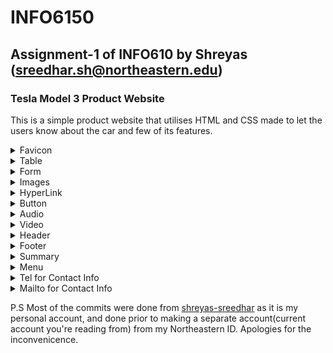 # INFO6150
## Assignment-1 of INFO610 by Shreyas (sreedhar.sh@northeastern.edu)
### Tesla Model 3 Product Website
This is a simple product website that utilises HTML and CSS made to let the users know about the car and few of its features. 
<details>
 <summary> Favicon </summary> 
  
  ![](./images/readme-images/readme_FavProof.png)
</details>
<details>
 <summary> Table </summary> 
  
  ![](./images/readme-images/readme_TableProof.png)
</details>
<details>
 <summary> Form </summary> 
  
  ![](./images/readme-images/readme_FormProof.png)
</details>
<details>
 <summary> Images </summary> 
  
  ![](./images/readme-images/readme_ImageProof.png)
</details>
<details>
 <summary> HyperLink </summary> 
  
  ![](./images/readme-images/readme_HyperlinkProof.png)
</details>
<details>
 <summary> Button </summary> 
  
  ![](./images/readme-images/readme_ButtonProof.png)
</details>
<details>
 <summary> Audio </summary> 
  
  ![](./images/readme-images/readme_AudioProof.png)
</details>
<details>
 <summary> Video </summary> 
  
  ![](./images/readme-images/readme_VideoProof.png)
</details>
<details>
 <summary> Header </summary> 
  
  ![](./images/readme-images/readme_ImageProof.png)
</details>
<details>
 <summary> Footer </summary> 
  
  ![](./images/readme-images/readme_FooterProof.png)
</details>
<details>
 <summary> Summary </summary> 
  
  ![](./images/readme-images/readme_SummaryProof.png)
</details>
<details>
 <summary> Menu </summary> 
  
  ![](./images/readme-images/readme_FavProof.png)
</details>
<details>
 <summary> Tel for Contact Info </summary> 
  
  ![](./images/readme-images/readme_ContactProof.png)
</details>
<details>
 <summary> Mailto for Contact Info </summary> 
  
  ![](./images/readme-images/readme_ContactProof.png)
</details>


P.S Most of the commits were done from [shreyas-sreedhar](www.github.com/shreyas-sreedhar) as it is my personal account, and done prior to making a separate account(current account you're reading from) from my Northeastern ID. Apologies for the inconvenicence. 

